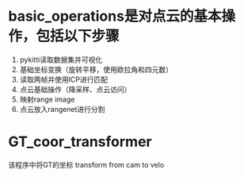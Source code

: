 # basic_operations是对点云的基本操作，包括以下步骤
1. pykitti读取数据集并可视化
2. 基础坐标变换（旋转平移，使用欧拉角和四元数）
3. 读取两帧并使用ICP进行匹配
4. 点云基础操作（降采样、点云访问）
5. 映射range image
6. 点云放入rangenet进行分割

# GT_coor_transformer
该程序中将GT的坐标 transform from cam to velo